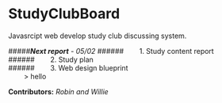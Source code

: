 # StudyClubBoard
Javasrcipt web develop study club discussing system.

#####___Next report___ - _05/02_
######&nbsp;&nbsp;&nbsp;&nbsp;&nbsp;&nbsp;&nbsp;&nbsp;1. Study content report    
######&nbsp;&nbsp;&nbsp;&nbsp;&nbsp;&nbsp;&nbsp;&nbsp;2. Study plan    
######&nbsp;&nbsp;&nbsp;&nbsp;&nbsp;&nbsp;&nbsp;&nbsp;3. Web design blueprint    
&nbsp;&nbsp;&nbsp;&nbsp;&nbsp;&nbsp;&nbsp;&nbsp;> hello

__Contributors:__ _Robin and Willie_

